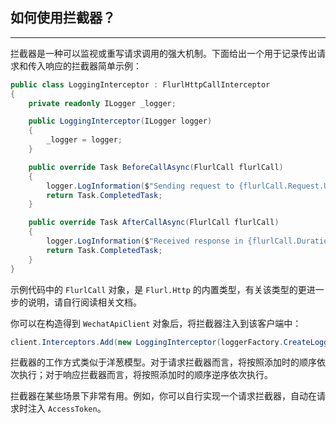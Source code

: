 ﻿## 如何使用拦截器？

---

拦截器是一种可以监视或重写请求调用的强大机制。下面给出一个用于记录传出请求和传入响应的拦截器简单示例：

```csharp
public class LoggingInterceptor : FlurlHttpCallInterceptor
{
    private readonly ILogger _logger;

    public LoggingInterceptor(ILogger logger)
    {
        _logger = logger;
    }

    public override Task BeforeCallAsync(FlurlCall flurlCall)
    {
        logger.LogInformation($"Sending request to {flurlCall.Request.Url} on {DateTimeOffset.Now}.");
        return Task.CompletedTask;
    }

    public override Task AfterCallAsync(FlurlCall flurlCall)
    {
        logger.LogInformation($"Received response in {flurlCall.Duration.Value.TotalMilliseconds}ms.");
        return Task.CompletedTask;
    }
}
```

示例代码中的 `FlurlCall` 对象，是 `Flurl.Http` 的内置类型，有关该类型的更进一步的说明，请自行阅读相关文档。

你可以在构造得到 `WechatApiClient` 对象后，将拦截器注入到该客户端中：

```csharp
client.Interceptors.Add(new LoggingInterceptor(loggerFactory.CreateLogger()));
```

拦截器的工作方式类似于洋葱模型。对于请求拦截器而言，将按照添加时的顺序依次执行；对于响应拦截器而言，将按照添加时的顺序逆序依次执行。

拦截器在某些场景下非常有用。例如，你可以自行实现一个请求拦截器，自动在请求时注入 `AccessToken`。
